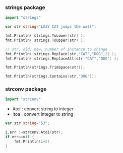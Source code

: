 
### strings package
```go
import "strings"
```

```go
var str string="LAZY CAT jumps the wall";

fmt.Println( strings.ToLower(str) );
fmt.Println( strings.ToUpper(str) );

// str, old, new, number of instance to change
fmt.Println( strings.Replace(str,"CAT","DOG",2) ); 
fmt.Println( strings.ReplaceAll(str,"CAT","DOG") );

fmt.Println(strings.TrimSpace(str));

fmt.Println(strings.Contains(str,"DOG"));
```

### strconv package

```go
import "strconv"
```

- Atoi : convert string to integer
- Itoa : convert integer to string

```go
var str string="53";

i,err :=strconv.Atoi(str);
if err==nil {
	fmt.Println(i+5)
}

```

